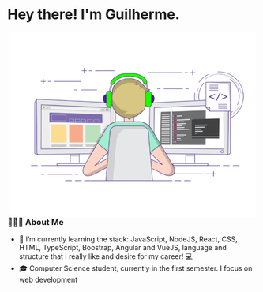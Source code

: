 # Hey there! I'm Guilherme. 
<img align="right" alt="GIF" src="https://raw.githubusercontent.com/Gui-guimaraes/Gui-guimaraes/main/images/gif1.gif" width="500"/>

 ### 👨🏻‍💻  About Me 
- 🔭 I’m currently learning the stack: JavaScript, NodeJS, React, CSS, HTML, TypeScript, Boostrap, Angular and VueJS, language and structure that I really like and desire for my career! 💻
- 🎓 Computer Science student, currently in the first semester. I focus on web development
